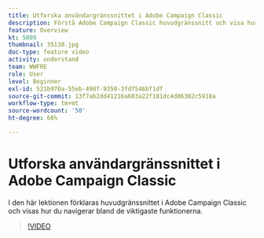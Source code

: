 ```yaml
---
title: Utforska användargränssnittet i Adobe Campaign Classic
description: Förstå Adobe Campaign Classic huvudgränssnitt och visa hur du navigerar i huvudfunktionerna.
feature: Overview
kt: 5009
thumbnail: 35130.jpg
doc-type: feature video
activity: understand
team: WWFRE
role: User
level: Beginner
exl-id: 521b970a-55eb-498f-9350-3fd7546bf1df
source-git-commit: 13f7ab2dd41216a603a22f181dc4d06302c5918a
workflow-type: tm+mt
source-wordcount: '50'
ht-degree: 66%

---
```


# Utforska användargränssnittet i Adobe Campaign Classic

I den här lektionen förklaras huvudgränssnittet i Adobe Campaign Classic och visas hur du navigerar bland de viktigaste funktionerna.

>[!VIDEO](https://video.tv.adobe.com/v/35130?quality=12&learn=on)
